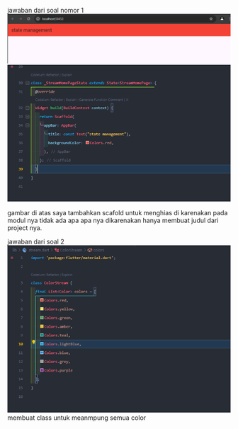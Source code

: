 jawaban dari soal nomor 1
![alt text](image.png)
![alt text](image-1.png)

gambar di atas saya tambahkan scafold untuk menghias di karenakan pada modul nya tidak ada apa apa nya dikarenakan hanya membuat judul dari project nya.


jawaban dari soal 2
![alt text](image-2.png)
membuat class untuk meanmpung semua color

